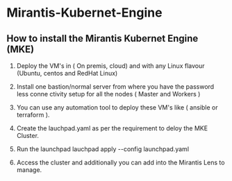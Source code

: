 # Mirantis-Kubernet-Engine

How to install the Mirantis Kubernet Engine (MKE)
-------------------------------------------------
1. Deploy the VM's in ( On premis, cloud) and with any Linux flavour (Ubuntu, centos and RedHat Linux)

2. Install one bastion/normal server from where you have the password less conne
ctivity setup for all the nodes ( Master and Workers )

3. You can use any automation tool to deploy these VM's like ( ansible or terraform ).

4. Create the lauchpad.yaml as per the requirement to deloy the MKE Cluster.

5. Run the launchpad 
   lauchpad apply --config launchpad.yaml

6. Access the cluster and additionally you can add into the Mirantis Lens to manage.
